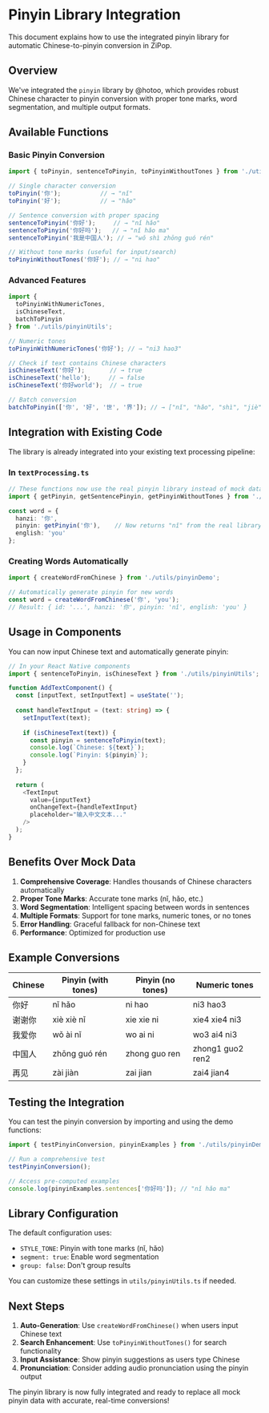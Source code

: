 # Pinyin Library Integration

This document explains how to use the integrated pinyin library for automatic Chinese-to-pinyin conversion in ZiPop.

## Overview

We've integrated the `pinyin` library by @hotoo, which provides robust Chinese character to pinyin conversion with proper tone marks, word segmentation, and multiple output formats.

## Available Functions

### Basic Pinyin Conversion

```typescript
import { toPinyin, sentenceToPinyin, toPinyinWithoutTones } from './utils/pinyinUtils';

// Single character conversion
toPinyin('你');           // → "nǐ"
toPinyin('好');           // → "hǎo"

// Sentence conversion with proper spacing
sentenceToPinyin('你好');     // → "nǐ hǎo"
sentenceToPinyin('你好吗');   // → "nǐ hǎo ma"
sentenceToPinyin('我是中国人'); // → "wǒ shì zhōng guó rén"

// Without tone marks (useful for input/search)
toPinyinWithoutTones('你好'); // → "ni hao"
```

### Advanced Features

```typescript
import { 
  toPinyinWithNumericTones, 
  isChineseText, 
  batchToPinyin 
} from './utils/pinyinUtils';

// Numeric tones
toPinyinWithNumericTones('你好'); // → "ni3 hao3"

// Check if text contains Chinese characters
isChineseText('你好');       // → true
isChineseText('hello');     // → false
isChineseText('你好world');  // → true

// Batch conversion
batchToPinyin(['你', '好', '世', '界']); // → ["nǐ", "hǎo", "shì", "jiè"]
```

## Integration with Existing Code

The library is already integrated into your existing text processing pipeline:

### In `textProcessing.ts`

```typescript
// These functions now use the real pinyin library instead of mock data
import { getPinyin, getSentencePinyin, getPinyinWithoutTones } from './utils/textProcessing';

const word = {
  hanzi: '你',
  pinyin: getPinyin('你'),    // Now returns "nǐ" from the real library
  english: 'you'
};
```

### Creating Words Automatically

```typescript
import { createWordFromChinese } from './utils/pinyinDemo';

// Automatically generate pinyin for new words
const word = createWordFromChinese('你', 'you');
// Result: { id: '...', hanzi: '你', pinyin: 'nǐ', english: 'you' }
```

## Usage in Components

You can now input Chinese text and automatically generate pinyin:

```typescript
// In your React Native components
import { sentenceToPinyin, isChineseText } from './utils/pinyinUtils';

function AddTextComponent() {
  const [inputText, setInputText] = useState('');
  
  const handleTextInput = (text: string) => {
    setInputText(text);
    
    if (isChineseText(text)) {
      const pinyin = sentenceToPinyin(text);
      console.log(`Chinese: ${text}`);
      console.log(`Pinyin: ${pinyin}`);
    }
  };
  
  return (
    <TextInput
      value={inputText}
      onChangeText={handleTextInput}
      placeholder="输入中文文本..."
    />
  );
}
```

## Benefits Over Mock Data

1. **Comprehensive Coverage**: Handles thousands of Chinese characters automatically
2. **Proper Tone Marks**: Accurate tone marks (nǐ, hǎo, etc.)
3. **Word Segmentation**: Intelligent spacing between words in sentences
4. **Multiple Formats**: Support for tone marks, numeric tones, or no tones
5. **Error Handling**: Graceful fallback for non-Chinese text
6. **Performance**: Optimized for production use

## Example Conversions

| Chinese | Pinyin (with tones) | Pinyin (no tones) | Numeric tones |
|---------|---------------------|-------------------|---------------|
| 你好 | nǐ hǎo | ni hao | ni3 hao3 |
| 谢谢你 | xiè xiè nǐ | xie xie ni | xie4 xie4 ni3 |
| 我爱你 | wǒ ài nǐ | wo ai ni | wo3 ai4 ni3 |
| 中国人 | zhōng guó rén | zhong guo ren | zhong1 guo2 ren2 |
| 再见 | zài jiàn | zai jian | zai4 jian4 |

## Testing the Integration

You can test the pinyin conversion by importing and using the demo functions:

```typescript
import { testPinyinConversion, pinyinExamples } from './utils/pinyinDemo';

// Run a comprehensive test
testPinyinConversion();

// Access pre-computed examples
console.log(pinyinExamples.sentences['你好吗']); // "nǐ hǎo ma"
```

## Library Configuration

The default configuration uses:
- `STYLE_TONE`: Pinyin with tone marks (nǐ, hǎo)
- `segment: true`: Enable word segmentation
- `group: false`: Don't group results

You can customize these settings in `utils/pinyinUtils.ts` if needed.

## Next Steps

1. **Auto-Generation**: Use `createWordFromChinese()` when users input Chinese text
2. **Search Enhancement**: Use `toPinyinWithoutTones()` for search functionality
3. **Input Assistance**: Show pinyin suggestions as users type Chinese
4. **Pronunciation**: Consider adding audio pronunciation using the pinyin output

The pinyin library is now fully integrated and ready to replace all mock pinyin data with accurate, real-time conversions! 